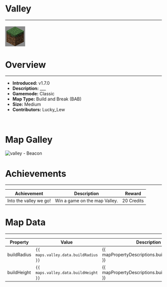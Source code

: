 <!-- replace _map_ with the actual map name -->
<!-- change gamemode type for the Map data description  -->
# Valley

***

#### ![valleyicon](../assets/maps/valley/valley-icon.jpg)

# Overview
***
- **Introduced:** v1.7.0
- **Description:** ___
- **Gamemode:** Classic
- **Map Type:** Build and Break (BAB)
- **Size:** Medium
- **Contributors:** Lucky_Lew

<br />  

# Map Galley
![valley - Beacon](../assets/maps/valley/ '')

# Achievements
***

| Achievement | Description | Reward |
| ----- | ----- | ------ |
| Into the valley we go! | Win a game on the map Valley. | 20 Credits |



# Map Data
***

| Property | Value | Description |
| ----------- | ----------- | ------ |
| buildRadius |`{{ maps.valley.data.buildRadius }}`| {{ mapPropertyDescriptions.buildRadius.classic }} |
| buildHeight |`{{ maps.valley.data.buildHeight }}`| {{ mapPropertyDescriptions.buildHeight.classic }} |